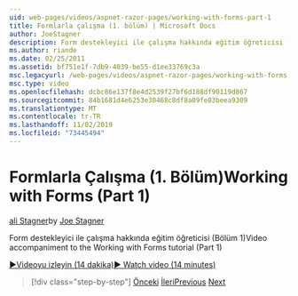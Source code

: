 ```yaml
---
uid: web-pages/videos/aspnet-razor-pages/working-with-forms-part-1
title: Formlarla çalışma (1. bölüm) | Microsoft Docs
author: JoeStagner
description: Form destekleyici ile çalışma hakkında eğitim öğreticisi (Bölüm 1)
ms.author: riande
ms.date: 02/25/2011
ms.assetid: bf751e1f-7db9-4039-be55-d1ee33769c3a
msc.legacyurl: /web-pages/videos/aspnet-razor-pages/working-with-forms-part-1
msc.type: video
ms.openlocfilehash: dcbc86e137f8e4d2539f27bf6d188df90119d867
ms.sourcegitcommit: 84b1681d4e6253e30468c8df8a09fe03beea9309
ms.translationtype: MT
ms.contentlocale: tr-TR
ms.lasthandoff: 11/02/2019
ms.locfileid: "73445494"
---
```

# <a name="working-with-forms-part-1"></a><span data-ttu-id="fb711-103">Formlarla Çalışma (1. Bölüm)</span><span class="sxs-lookup"><span data-stu-id="fb711-103">Working with Forms (Part 1)</span></span>

<span data-ttu-id="fb711-104">[ali Stagner](https://github.com/JoeStagner)</span><span class="sxs-lookup"><span data-stu-id="fb711-104">by [Joe Stagner](https://github.com/JoeStagner)</span></span>

<span data-ttu-id="fb711-105">Form destekleyici ile çalışma hakkında eğitim öğreticisi (Bölüm 1)</span><span class="sxs-lookup"><span data-stu-id="fb711-105">Video accompaniment to the Working with Forms tutorial (Part 1)</span></span>

<span data-ttu-id="fb711-106">[&#9654;Videoyu izleyin (14 dakika)](https://channel9.msdn.com/Blogs/ASP-NET-Site-Videos/working-with-forms-(part-1))</span><span class="sxs-lookup"><span data-stu-id="fb711-106">[&#9654; Watch video (14 minutes)](https://channel9.msdn.com/Blogs/ASP-NET-Site-Videos/working-with-forms-(part-1))</span></span>

> [!div class="step-by-step"]
> <span data-ttu-id="fb711-107">[Önceki](creating-a-consistent-look-part-2.md)
> [İleri](working-with-forms-part-2.md)</span><span class="sxs-lookup"><span data-stu-id="fb711-107">[Previous](creating-a-consistent-look-part-2.md)
[Next](working-with-forms-part-2.md)</span></span>
